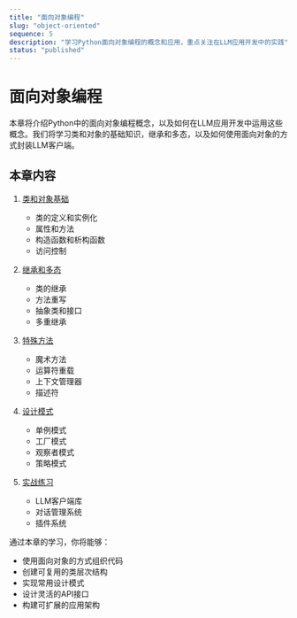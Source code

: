 ```yaml
---
title: "面向对象编程"
slug: "object-oriented"
sequence: 5
description: "学习Python面向对象编程的概念和应用，重点关注在LLM应用开发中的实践"
status: "published"
---
```


# 面向对象编程

本章将介绍Python中的面向对象编程概念，以及如何在LLM应用开发中运用这些概念。我们将学习类和对象的基础知识，继承和多态，以及如何使用面向对象的方式封装LLM客户端。

## 本章内容

1. [类和对象基础](./class-basics.md)
   - 类的定义和实例化
   - 属性和方法
   - 构造函数和析构函数
   - 访问控制

2. [继承和多态](./inheritance.md)
   - 类的继承
   - 方法重写
   - 抽象类和接口
   - 多重继承

3. [特殊方法](./special-methods.md)
   - 魔术方法
   - 运算符重载
   - 上下文管理器
   - 描述符

4. [设计模式](./design-patterns.md)
   - 单例模式
   - 工厂模式
   - 观察者模式
   - 策略模式

5. [实战练习](./exercises.md)
   - LLM客户端库
   - 对话管理系统
   - 插件系统

通过本章的学习，你将能够：
- 使用面向对象的方式组织代码
- 创建可复用的类层次结构
- 实现常用设计模式
- 设计灵活的API接口
- 构建可扩展的应用架构
